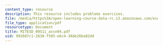 ```yaml
---
content_type: resource
description: This resource includes problems exercises.
file: /media/https%3A/open-learning-course-data-rc.s3.amazonaws.com/esd-00-introduction-to-engineering-systems-spring-2011/992607c12838f595e6c438de26ba02dd_MITESD_00S11_assn04.pdf
file_type: application/pdf
resourcetype: Document
title: MITESD_00S11_assn04.pdf
uid: 992607c1-2838-f595-e6c4-38de26ba02dd
---
```

